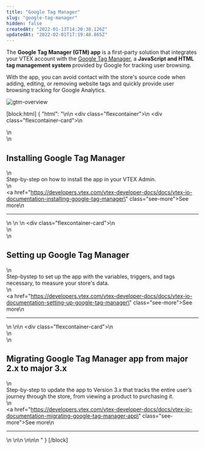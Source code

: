 ```yaml
---
title: "Google Tag Manager"
slug: "google-tag-manager"
hidden: false
createdAt: "2022-01-13T14:20:38.126Z"
updatedAt: "2022-02-01T17:19:48.865Z"
---
```

The **Google Tag Manager (GTM) app** is a first-party solution that integrates your VTEX account with the [Google Tag Manager](https://tagmanager.google.com), a **JavaScript and HTML tag management system** provided by Google for tracking user browsing.

With the app, you can avoid contact with the store's source code when adding, editing, or removing website tags and quickly provide user browsing tracking for Google Analytics.


![gtm-overview](https://user-images.githubusercontent.com/67270558/149195530-858aebb6-7ebf-44ee-bd1b-63841521e0b7.png)


[block:html]
{
  "html": "<style>\n    .flexcontainer {\n        display: flex;\n        flex-wrap: wrap;\n        padding-top: 1rem;\n        padding-bottom: 2rem;\n        justify-content: space-between;\n    }\n\n    .flexcontainer-card {\n        display: flex;\n        flex-direction: column;\n        justify-content: space-between;\n        align-items: flex-start;\n        width: 22rem;\n        margin: 0.5rem;\n        line-height: 1.8;\n    }\n    .see-more {\n        color: rgb(247, 25, 99);\n        text-decoration: none !important;\n    }\n\n    .see-more::after {\n        content: url(\"data:image/svg+xml;utf8,<svg xmlns='http://www.w3.org/2000/svg' width='30' height='14' viewBox='0 -8 59 14' fill='none'><path d='M0 7H57' stroke='rgb(247, 25, 99)'></path><path d='M49 1L57.5 7L49 13' stroke='rgb(247, 25, 99)'></path></svg>\");\n        display: inline-block;\n        margin-left: 6px;\n        text-decoration: none !important;\n    }\n\n    .see-more:hover:after {\n        content: url(\"data:image/svg+xml;utf8,<svg xmlns='http://www.w3.org/2000/svg' width='30' height='14' viewBox='0 -8 59 14' fill='none'><path d='M0 7H57' stroke='rgb(181, 16, 71)'></path><path d='M49 1L57.5 7L49 13' stroke='rgb(181, 16, 71)'></path></svg>\");\n        margin-left: 8px;\n    }\n\n    .see-more:hover {\n        color: rgb(181, 16, 71);\n    }\n</style>\n\n  <div class=\"flexcontainer\">\n     <div class=\"flexcontainer-card\">\n         <article >\n             <div>\n                 <h2>Installing Google Tag Manager</h2>\n                 <div>Step-by-step on how to install the app in your VTEX Admin.</div>\n              </div><a href=\"https://developers.vtex.com/vtex-developer-docs/docs/vtex-io-documentation-installing-google-tag-manager\" class=\"see-more\">See more</a>\n              <hr></article>\n  </div>\n    \n  <div class=\"flexcontainer-card\">\n        <article >\n            <div>\n                <h2>Setting up Google Tag Manager</h2>\n                <div>Step-bystep to set up the app with the variables, triggers, and tags necessary, to measure your store's data.</div>\n            </div><a href=\"https://developers.vtex.com/vtex-developer-docs/docs/vtex-io-documentation-setting-up-google-tag-manager\" class=\"see-more\">See more</a>\n            <hr></article>\n  </div>\n\n  <div class=\"flexcontainer-card\">\n        <article >\n            <div>\n                <h2>Migrating Google Tag Manager app from major 2.x to major 3.x</h2>\n                <div>Step-by-step to update the app to Version 3.x that tracks the entire user’s journey through the store, from viewing a product to purchasing it.</div>\n            </div><a href=\"https://developers.vtex.com/vtex-developer-docs/docs/vtex-io-documentation-migrating-google-tag-manager-app\" class=\"see-more\">See more</a>\n            <hr></article>\n  </div>\n\n    \n</div>\n\n  "
}
[/block]